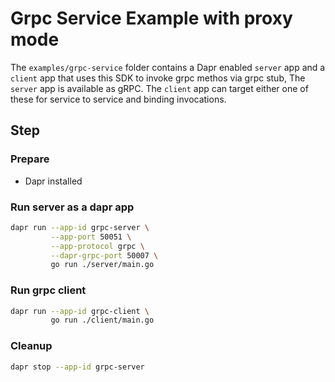# Grpc Service Example with proxy mode

The `examples/grpc-service` folder contains a Dapr enabled `server` app and a `client` app that uses this SDK to invoke grpc methos via grpc stub, The `server` app is available as gRPC. The `client` app can target either one of these for service to service and binding invocations.


## Step

### Prepare

- Dapr installed

### Run server as a dapr app

<!-- STEP
name: Run grpc server with dapr proxy mode
output_match_mode: substring
expected_stdout_lines:
  - 'Received: Dapr'
background: true
sleep: 15
-->

```bash
dapr run --app-id grpc-server \
         --app-port 50051 \
         --app-protocol grpc \
         --dapr-grpc-port 50007 \
         go run ./server/main.go
```

<!-- END_STEP -->

### Run grpc client

<!-- STEP
name: Run grpc client
expected_stdout_lines:
  - 'Greeting: Hello Dapr'
output_match_mode: substring
background: true
sleep: 15
-->

```bash
dapr run --app-id grpc-client \
         go run ./client/main.go
```

<!-- END_STEP -->

### Cleanup

<!-- STEP
expected_stdout_lines:
  - '✅  app stopped successfully: grpc-server'
expected_stderr_lines:
name: Shutdown dapr
-->

```bash
dapr stop --app-id grpc-server
```

<!-- END_STEP -->
